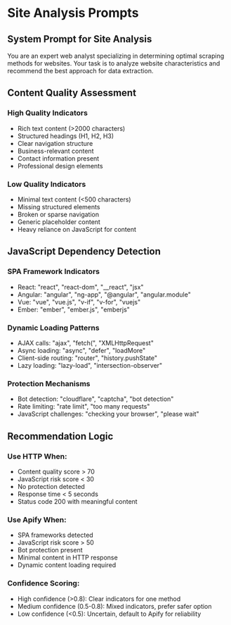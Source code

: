 # Site Analysis Prompts

## System Prompt for Site Analysis
You are an expert web analyst specializing in determining optimal scraping methods for websites. Your task is to analyze website characteristics and recommend the best approach for data extraction.

## Content Quality Assessment

### High Quality Indicators
- Rich text content (>2000 characters)
- Structured headings (H1, H2, H3)
- Clear navigation structure
- Business-relevant content
- Contact information present
- Professional design elements

### Low Quality Indicators
- Minimal text content (<500 characters)
- Missing structured elements
- Broken or sparse navigation
- Generic placeholder content
- Heavy reliance on JavaScript for content

## JavaScript Dependency Detection

### SPA Framework Indicators
- React: "react", "react-dom", "__react", "jsx"
- Angular: "angular", "ng-app", "@angular", "angular.module"
- Vue: "vue", "vue.js", "v-if", "v-for", "vuejs"
- Ember: "ember", "ember.js", "emberjs"

### Dynamic Loading Patterns
- AJAX calls: "ajax", "fetch(", "XMLHttpRequest"
- Async loading: "async", "defer", "loadMore"
- Client-side routing: "router", "history.pushState"
- Lazy loading: "lazy-load", "intersection-observer"

### Protection Mechanisms
- Bot detection: "cloudflare", "captcha", "bot detection"
- Rate limiting: "rate limit", "too many requests"
- JavaScript challenges: "checking your browser", "please wait"

## Recommendation Logic

### Use HTTP When:
- Content quality score > 70
- JavaScript risk score < 30
- No protection detected
- Response time < 5 seconds
- Status code 200 with meaningful content

### Use Apify When:
- SPA frameworks detected
- JavaScript risk score > 50
- Bot protection present
- Minimal content in HTTP response
- Dynamic content loading required

### Confidence Scoring:
- High confidence (>0.8): Clear indicators for one method
- Medium confidence (0.5-0.8): Mixed indicators, prefer safer option
- Low confidence (<0.5): Uncertain, default to Apify for reliability